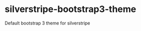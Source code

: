 silverstripe-bootstrap3-theme
=============================

Default bootstrap 3 theme for silverstripe
